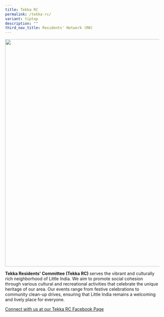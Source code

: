 ```yaml
---
title: Tekka RC
permalink: /tekka-rc/
variant: tiptap
description: ""
third_nav_title: Residents' Network (RN)
---
```

<div class="isomer-image-wrapper">
<img style="width: 740px; color: rgb(0, 0, 0); font-family: system-ui, -apple-system, &quot;system-ui&quot;, &quot;Segoe UI&quot;, Roboto, Oxygen, Ubuntu, Cantarell, &quot;Open Sans&quot;, &quot;Helvetica Neue&quot;, sans-serif; font-size: medium; font-style: normal; font-variant-ligatures: normal; font-variant-caps: normal; font-weight: 400; letter-spacing: normal; orphans: 2; text-align: start; text-indent: 0px; text-transform: none; widows: 2; word-spacing: 0px; -webkit-text-stroke-width: 0px; white-space: normal; text-decoration-thickness: initial; text-decoration-style: initial; text-decoration-color: initial;" height="auto" width="100%" src="https://moca.sgp1.cdn.digitaloceanspaces.com/Our%20Communities/64f70d548028f26774a84dbe_25%2520%2526%252026%2520July%25202022(17).webp">
</div>
<p><strong>Tekka Residents' Committee (Tekka RC) </strong>serves the vibrant
and culturally rich neighborhood of Little India. We aim to promote social
cohesion through various cultural and recreational activities that celebrate
the unique heritage of our area. Our events range from festive celebrations
to community clean-up drives, ensuring that Little India remains a welcoming
and lively place for everyone.</p>
<p><a href="https://www.facebook.com/TekkaRCSG" rel="noopener noreferrer nofollow" target="_blank">Connect with us at our Tekka RC Facebook Page</a>
</p>
<p></p>